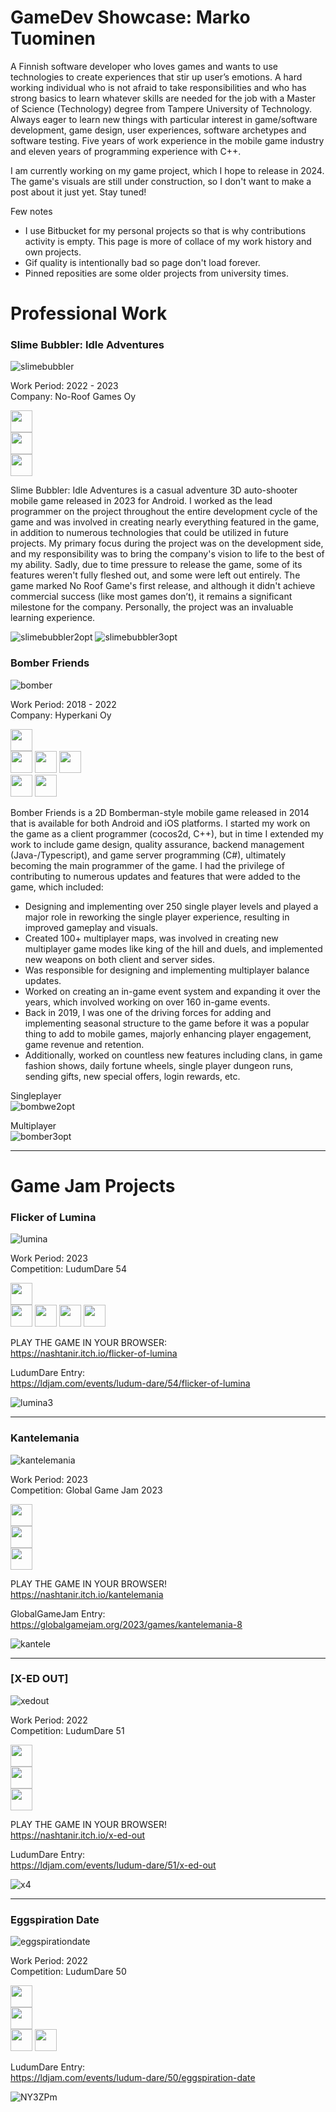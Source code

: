 # GameDev Showcase: Marko Tuominen

A Finnish software developer who loves games and wants to use technologies to create experiences that stir up user’s emotions. A hard working individual who is not afraid to take responsibilities and who has strong basics to learn whatever skills are needed for the job with a Master of Science (Technology) degree from Tampere University of Technology. Always eager to learn new things with particular interest in game/software development, game design, user experiences, software archetypes and software testing. Five years of work experience in the mobile game industry and eleven years of programming experience with C++.

I am currently working on my game project, which I hope to release in 2024. The game's visuals are still under construction, so I don't want to make a post about it just yet. Stay tuned!

Few notes
- I use Bitbucket for my personal projects so that is why contributions activity is empty. This page is more of collace of my work history and own projects.
- Gif quality is intentionally bad so page don't load forever.
- Pinned reposities are some older projects from university times.

# Professional Work

### **Slime Bubbler: Idle Adventures**

![slimebubbler](https://github.com/F1nde/F1nde/assets/4212615/fcb4b959-85d7-4df1-9da4-810848cc219e)

Work Period: 2022 - 2023 \
Company: No-Roof Games Oy

<img src="https://img.shields.io/badge/-Unity-000000?logo=unity&logoColor=white" height="35" /> \
<img src="https://img.shields.io/badge/-C%23-512BD4?logo=csharp&logoColor=white" height="35" /> \
<img src="https://img.shields.io/badge/-Android-3DDC84?logo=Android&logoColor=white" height="35" />

Slime Bubbler: Idle Adventures is a casual adventure 3D auto-shooter mobile game released in 2023 for Android. I worked as the lead programmer on the project throughout the entire development cycle of the game and was involved in creating nearly everything featured in the game, in addition to numerous technologies that could be utilized in future projects. My primary focus during the project was on the development side, and my responsibility was to bring the company's vision to life to the best of my ability. Sadly, due to time pressure to release the game, some of its features weren't fully fleshed out, and some were left out entirely. The game marked No Roof Game's first release, and although it didn't achieve commercial success (like most games don’t), it remains a significant milestone for the company. Personally, the project was an invaluable learning experience.

![slimebubbler2opt](https://github.com/F1nde/F1nde/assets/4212615/5a6ea9de-9153-49a1-adb0-755407e624b2)
![slimebubbler3opt](https://github.com/F1nde/F1nde/assets/4212615/51e745de-2a85-4ef1-a312-5cfb576d2ec7)

### **Bomber Friends**

![bomber](https://user-images.githubusercontent.com/4212615/235475628-3ac32fc5-e201-454b-a6ca-c225940cb0c9.png)

Work Period: 2018 - 2022 \
Company: Hyperkani Oy

<img src="https://img.shields.io/badge/-Cocos2Dx-55C2E1?logo=cocos&logoColor=black" height="35" /> \
<img src="https://img.shields.io/badge/-C%2B%2B-00599C?logo=c%2B%2B&logoColor=white" height="35" /> <img src="https://img.shields.io/badge/-C%23-512BD4?logo=csharp&logoColor=white" height="35" /> <img src="https://img.shields.io/badge/-TypeScript-3178C6?logo=TypeScript&logoColor=white" height="35" /> \
<img src="https://img.shields.io/badge/-Android-3DDC84?logo=Android&logoColor=white" height="35" /> <img src="https://img.shields.io/badge/-iOS-000000?logo=iOS&logoColor=white" height="35" />

Bomber Friends is a 2D Bomberman-style mobile game released in 2014 that is available for both Android and iOS platforms. I started my work on the game as a client programmer (cocos2d, C++), but in time I extended my work to include game design, quality assurance, backend management (Java-/Typescript), and game server programming (C#), ultimately becoming the main programmer of the game. I had the privilege of contributing to numerous updates and features that were added to the game, which included:
- Designing and implementing over 250 single player levels and played a major role in reworking the single player experience, resulting in improved gameplay and visuals.
- Created 100+ multiplayer maps, was involved in creating new multiplayer game modes like king of the hill and duels, and implemented new weapons on both client and server sides.
- Was responsible for designing and implementing multiplayer balance updates.
- Worked on creating an in-game event system and expanding it over the years, which involved working on over 160 in-game events.
- Back in 2019, I was one of the driving forces for adding and implementing seasonal structure to the game before it was a popular thing to add to mobile games, majorly enhancing player engagement, game revenue and retention.
- Additionally, worked on countless new features including clans, in game fashion shows, daily fortune wheels, single player dungeon runs, sending gifts, new special offers, login rewards, etc.

Singleplayer  \
![bombwe2opt](https://github.com/F1nde/F1nde/assets/4212615/5f34e59f-b868-41ae-b148-2165747c1dc8)

Multiplayer  \
![bomber3opt](https://github.com/F1nde/F1nde/assets/4212615/0eb555b0-8b3f-44d8-8c5a-90251f001827)


-----------------------------------------------------------------------------------------------------------------------------------------------------------------------

# Game Jam Projects

### **Flicker of Lumina**

![lumina](https://github.com/F1nde/F1nde/assets/4212615/6e2e28c2-d2ce-4783-9246-c7a250b44832)

Work Period: 2023 \
Competition: LudumDare 54

<img src="https://img.shields.io/badge/-Godot-478CBF?logo=Godot-Engine&logoColor=black" height="35"/> \
<img src="https://img.shields.io/badge/-iOS-000000?logo=iOS&logoColor=white" height="35"/> <img src="https://img.shields.io/badge/-Linux-FCC624?logo=Linux&logoColor=black" height="35"/> <img src="https://img.shields.io/badge/-WebGL-990000?logo=WebGL&logoColor=white" height="35"/> <img src="https://img.shields.io/badge/-Windows-0078D4?logo=Windows&logoColor=white" height="35"/>


PLAY THE GAME IN YOUR BROWSER: \
https://nashtanir.itch.io/flicker-of-lumina

LudumDare Entry: \
https://ldjam.com/events/ludum-dare/54/flicker-of-lumina

![lumina3](https://github.com/F1nde/F1nde/assets/4212615/65c39c61-89f0-45ee-93af-10221c37d229)

-----------------------------------------------------------------------------------------------------------------------------------------------------------------------

### **Kantelemania**

![kantelemania](https://github.com/F1nde/F1nde/assets/4212615/b1480be8-da3d-49f7-b099-c7bc4ab68d4a)

Work Period: 2023 \
Competition: Global Game Jam 2023

<img src="https://img.shields.io/badge/-Unity-000000?logo=unity&logoColor=white" height="35" /> \
<img src="https://img.shields.io/badge/-C%23-512BD4?logo=csharp&logoColor=white" height="35" /> \
<img src="https://img.shields.io/badge/-WebGL-990000?logo=WebGL&logoColor=white" height="35"/>

PLAY THE GAME IN YOUR BROWSER! \
https://nashtanir.itch.io/kantelemania

GlobalGameJam Entry: \
https://globalgamejam.org/2023/games/kantelemania-8

![kantele](https://github.com/F1nde/F1nde/assets/4212615/ec822c5b-a18d-4096-bfc1-9e5f9207f36e)

-----------------------------------------------------------------------------------------------------------------------------------------------------------------------


### **[X-ED OUT]**

![xedout](https://github.com/F1nde/F1nde/assets/4212615/c4953904-0af6-419b-91ab-ccd6a08359c0)

Work Period: 2022 \
Competition: LudumDare 51

<img src="https://img.shields.io/badge/-Unity-000000?logo=unity&logoColor=white" height="35" /> \
<img src="https://img.shields.io/badge/-C%23-512BD4?logo=csharp&logoColor=white" height="35" /> \
<img src="https://img.shields.io/badge/-WebGL-990000?logo=WebGL&logoColor=white" height="35"/>

PLAY THE GAME IN YOUR BROWSER! \
https://nashtanir.itch.io/x-ed-out

LudumDare Entry: \
https://ldjam.com/events/ludum-dare/51/x-ed-out

![x4](https://github.com/F1nde/F1nde/assets/4212615/57ab7e7d-87bb-43e5-9544-4111592a61ef)

-----------------------------------------------------------------------------------------------------------------------------------------------------------------------

### **Eggspiration Date**

![eggspirationdate](https://github.com/F1nde/F1nde/assets/4212615/6f08ad9b-2710-4cf3-a12d-373a07fe517e)

Work Period: 2022 \
Competition: LudumDare 50

<img src="https://img.shields.io/badge/-Unreal-000000?logo=Unreal-Engine&logoColor=white" height="35"/> \
<img src="https://img.shields.io/badge/-C%2B%2B-00599C?logo=c%2B%2B&logoColor=white" height="35"/> \
<img src="https://img.shields.io/badge/-iOS-000000?logo=iOS&logoColor=white" height="35"/> <img src="https://img.shields.io/badge/-Windows-0078D4?logo=Windows&logoColor=white" height="35"/>

LudumDare Entry: \
https://ldjam.com/events/ludum-dare/50/eggspiration-date

![NY3ZPm](https://github.com/F1nde/F1nde/assets/4212615/912e7409-3981-4374-af00-874062c4a1b8)

<!--
**F1nde/F1nde** is a ✨ _special_ ✨ repository because its `README.md` (this file) appears on your GitHub profile.

Here are some ideas to get you started:

- 🔭 I’m currently working on ...
- 🌱 I’m currently learning ...
- 👯 I’m looking to collaborate on ...
- 🤔 I’m looking for help with ...
- 💬 Ask me about ...
- 📫 How to reach me: ...
- 😄 Pronouns: ...
- ⚡ Fun fact: ...
-->
